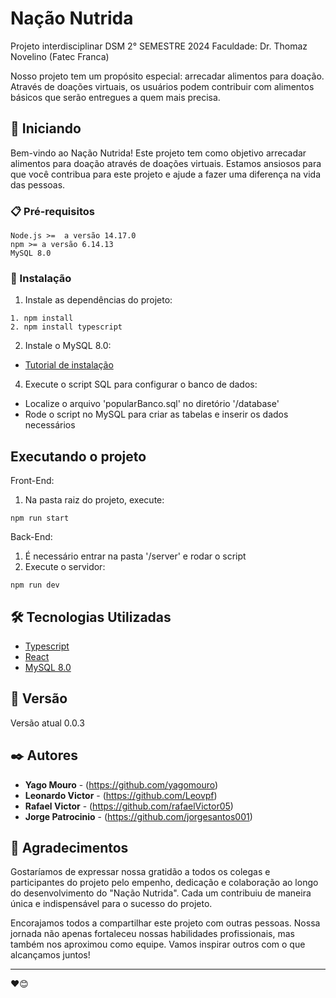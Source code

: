# Nação Nutrida

Projeto interdisciplinar DSM 2° SEMESTRE 2024 
Faculdade: Dr. Thomaz Novelino (Fatec Franca) 

Nosso projeto tem um propósito especial: arrecadar alimentos para doação. Através de doações virtuais, os usuários podem contribuir com alimentos básicos que serão entregues a quem mais precisa.

## 🚀 Iniciando

Bem-vindo ao Nação Nutrida! Este projeto tem como objetivo arrecadar alimentos para doação através de doações virtuais. Estamos ansiosos para que você contribua para este projeto e ajude a fazer uma diferença na vida das pessoas.

### 📋 Pré-requisitos

```
Node.js >=  a versão 14.17.0
npm >= a versão 6.14.13
MySQL 8.0
```

### 🔧 Instalação

1. Instale as dependências do projeto:
```
1. npm install
2. npm install typescript
```

2. Instale o MySQL 8.0:
  * [Tutorial de instalação](https://www.youtube.com/watch?v=fmerTu7dWk8)
4. Execute o script SQL para configurar o banco de dados:
  * Localize o arquivo 'popularBanco.sql' no diretório '/database'
  * Rode o script no MySQL para criar as tabelas e inserir os dados necessários

## Executando o projeto

Front-End:
1. Na pasta raiz do projeto, execute:
```
npm run start
```

Back-End: 
1. É necessário entrar na pasta '/server' e rodar o script
2. Execute o servidor:
```
npm run dev
```

## 🛠️ Tecnologias Utilizadas

* [Typescript](https://www.typescriptlang.org/)
* [React](https://react.dev/)
* [MySQL 8.0](https://www.youtube.com/watch?v=fmerTu7dWk8)


## 📌 Versão

Versão atual 0.0.3

## ✒️ Autores

* **Yago Mouro** - (https://github.com/yagomouro)
* **Leonardo Victor** - (https://github.com/Leovpf)
* **Rafael Victor** - (https://github.com/rafaelVictor05)
* **Jorge Patrocinio** - (https://github.com/jorgesantos001)


## 🎁 Agradecimentos

Gostaríamos de expressar nossa gratidão a todos os colegas e participantes do projeto pelo empenho, dedicação e colaboração ao longo do desenvolvimento do "Nação Nutrida". Cada um contribuiu de maneira única e indispensável para o sucesso do projeto.

Encorajamos todos a compartilhar este projeto com outras pessoas. Nossa jornada não apenas fortaleceu nossas habilidades profissionais, mas também nos aproximou como equipe. Vamos inspirar outros com o que alcançamos juntos!

---
❤️😊
